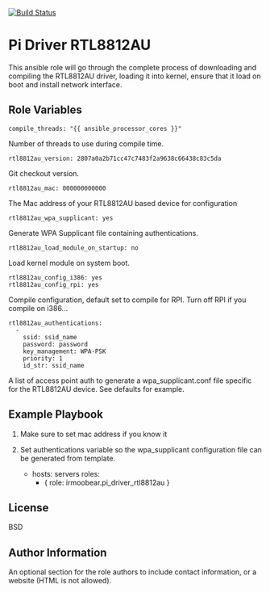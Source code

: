 [![Build Status](https://travis-ci.com/IRMooBear/ansible.rtl8812au.svg?branch=master)](https://travis-ci.com/IRMooBear/ansible.rtl8812au)

Pi Driver RTL8812AU
=========

This ansible role will go through the complete process of downloading and compiling the RTL8812AU driver, loading it into kernel, ensure that it load on boot and install network interface.

Role Variables
--------------

    compile_threads: "{{ ansible_processor_cores }}"
    
Number of threads to use during compile time.    
    
    rtl8812au_version: 2807a0a2b71cc47c7483f2a9638c66438c83c5da
    
Git checkout version.    
    
    rtl8812au_mac: 000000000000
    
The Mac address of your RTL8812AU based device for configuration 
   
    rtl8812au_wpa_supplicant: yes
    
Generate WPA Supplicant file containing authentications.   
    
    rtl8812au_load_module_on_startup: no
    
Load kernel module on system boot.    
    
    rtl8812au_config_i386: yes
    rtl8812au_config_rpi: yes
    
Compile configuration, default set to compile for RPI.  Turn off RPI if you compile on i386...    
    
    rtl8812au_authentications:
      -
        ssid: ssid_name
        password: password
        key_management: WPA-PSK
        priority: 1
        id_str: ssid_name
        
A list of access point auth to generate a wpa_supplicant.conf file specific for the RTL8812AU device.  See defaults for example.        

Example Playbook
----------------

1. Make sure to set mac address if you know it
2. Set authentications variable so the wpa_supplicant configuration file can be generated from template.

    - hosts: servers
      roles:
         - { role: irmoobear.pi_driver_rtl8812au }

License
-------

BSD

Author Information
------------------

An optional section for the role authors to include contact information, or a website (HTML is not allowed).
